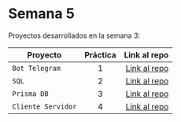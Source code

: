 # Semana 5

Proyectos desarrollados en la semana 3:

| Proyecto | Práctica | Link al repo |
| ------------- |:-------------:| -----:|
|`Bot Telegram`|1|[Link al repo](https://github.com/CarlosGaleana/playbook/tree/main/weekly_mission_5/Bot_Telegram)|
|`SQL`|2|[Link al repo](https://github.com/CarlosGaleana/playbook/tree/main/weekly_mission_5/SQL)|
|`Prisma DB`|3|[Link al repo](https://github.com/CarlosGaleana/playbook/tree/main/weekly_mission_5/prismadb)|
|`Cliente Servidor`|4|[Link al repo](https://github.com/CarlosGaleana/playbook/tree/main/weekly_mission_5/Cliente_servidor)|
